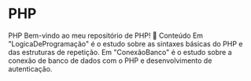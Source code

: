 # PHP
PHP
Bem-vindo ao meu repositório de PHP! 🎉
Conteúdo
Em "LogicaDeProgramação" é o estudo sobre as sintaxes básicas do PHP e das estruturas de repetição.
Em "ConexãoBanco" é o estudo sobre a conexão de banco de dados com o PHP e desenvolvimento de autenticação. 

